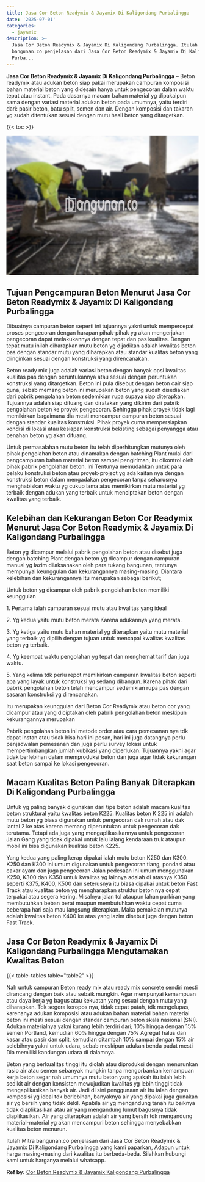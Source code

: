```yaml
---
title: Jasa Cor Beton Readymix & Jayamix Di Kaligondang Purbalingga
date: '2025-07-01'
categories:
  - jayamix
description: >-
  Jasa Cor Beton Readymix & Jayamix Di Kaligondang Purbalingga. Itulah Mitra
  bangunan.co penjelasan dari Jasa Cor Beton Readymix & Jayamix Di Kaligondang
  Purba...
---
```


**Jasa Cor Beton Readymix & Jayamix Di Kaligondang Purbalingga** – Beton readymix atau adukan beton siap pakai merupakan campuran komposisi bahan material beton yang didesain hanya untuk pengecoran dalam waktu tepat atau instant. Pada dasarnya macam bahan material yg dipakaipun sama dengan variasi material adukan beton pada umumnya, yaitu terdiri dari: pasir beton, batu split, semen dan air. Dengan komposisi dan takaran yg sudah ditentukan sesuai dengan mutu hasil beton yang ditargetkan.

{{< toc >}}

![Jasa Cor Beton Readymix & Jayamix Di Kaligondang Purbalingga](/images/jasa-cor-readymix-39.png)

## Tujuan Pengcampuran Beton Menurut Jasa Cor Beton Readymix & Jayamix Di Kaligondang Purbalingga

Dibuatnya campuran beton seperti ini tujuannya yakni untuk mempercepat proses pengecoran dengan harapan pihak-pihak yg akan mengerjakan pengecoran dapat melakukannya dengan tepat dan pas kualitas. Dengan tepat mutu inilah diharapkan mutu beton yg dijadikan adalah kwalitas beton pas dengan standar mutu yang diharapkan atau standar kualitas beton yang diinginkan sesuai dengan konstruksi yang direncanakan.

Beton ready mix juga adalah variasi beton dengan banyak opsi kwalitas kualitas pas dengan peruntukannya atau sesuai dengan peruntukan konstruksi yang ditargetkan. Beton ini pula disebut dengan beton cair siap guna, sebab memang beton ini merupakan beton yang sudah disediakan dari pabrik pengolahan beton sedemikian rupa supaya siap diterapkan. Tujuannya adalah siap dituang dan diratakan yang dikirim dari pabrik pengolahan beton ke proyek pengecoran. Sehingga pihak proyek tidak lagi memikirkan bagaimana dia mesti mencampur campuran beton sesuai dengan standar kualitas konstruksi. Pihak proyek cuma mempersiapkan kondisi di lokasi atau kesiapan konstruksi bekisting sebagai penyangga atau penahan beton yg akan dituang.

Untuk permasalahan mutu beton itu telah diperhitungkan mutunya oleh pihak pengolahan beton atau dinamakan dengan batching Plant mulai dari pengcampuran bahan material beton sampai pengiriman, itu dikontrol oleh pihak pabrik pengolahan beton. Ini Tentunya memudahkan untuk para pelaku konstruksi beton atau proyek-project yg ada kaitan nya dengan konstruksi beton dalam mengadakan pengecoran tanpa seharusnya menghabiskan waktu yg cukup lama atau memikirkan mutu material yg terbaik dengan adukan yang terbaik untuk menciptakan beton dengan kwalitas yang terbaik.

## Kelebihan dan Kekurangan Beton Cor Readymix Menurut Jasa Cor Beton Readymix & Jayamix Di Kaligondang Purbalingga

Beton yg dicampur melalui pabrik pengolahan beton atau disebut juga dengan batching Plant dengan beton yg dicampur dengan campuran manual yg lazim dilaksanakan oleh para tukang bangunan, tentunya mempunyai keunggulan dan kekurangannya masing-masing. Diantara kelebihan dan kekurangannya Itu merupakan sebagai berikut;

Untuk beton yg dicampur oleh pabrik pengolahan beton memiliki keunggulan

1\. Pertama ialah campuran sesuai mutu atau kwalitas yang ideal

2\. Yg kedua yaitu mutu beton merata Karena adukannya yang merata.

3\. Yg ketiga yaitu mutu bahan material yg diterapkan yaitu mutu material yang terbaik yg dipilih dengan tujuan untuk mencapai kwalitas kwalitas beton yg terbaik.

4\. Yg keempat waktu pengolahan yg tepat dan menghemat tarif dan juga waktu.

5\. Yang kelima tdk perlu repot memikirkan campuran kwalitas beton seperti apa yang layak untuk konstruksi yg sedang dibangun. Karena pihak dari pabrik pengolahan beton telah mencampur sedemikian rupa pas dengan sasaran konstruksi yg direncanakan.

Itu merupakan keunggulan dari Beton Cor Readymix atau beton cor yang dicampur atau yang diciptakan oleh pabrik pengolahan beton meskipun kekurangannya merupakan

Pabrik pengolahan beton ini metode order atau cara pemesanan nya tdk dapat instan atau tidak bisa hari ini pesan, hari ini juga datangnya perlu penjadwalan pemesanan dan juga perlu survey lokasi untuk mempertimbangkan jumlah kubikasi yang diperlukan. Tujuannya yakni agar tidak berlebihan dalam memproduksi beton dan juga agar tidak kekurangan saat beton sampai ke lokasi pengecoran.

## Macam Kualitas Beton Paling Banyak Diterapkan Di Kaligondang Purbalingga

Untuk yg paling banyak digunakan dari tipe beton adalah macam kualitas beton struktural yaitu kwalitas beton K225. Kualitas beton K 225 ini adalah mutu beton yg biasa digunakan untuk pengecoran dak rumah atau dak lantai 2 ke atas karena memang diperuntukan untuk pengecoran dak terutama. Tetapi ada juga yang mengaplikasikannya untuk pengecoran Jalan Gang yang tidak dipakai untuk lalu lalang kendaraan truk ataupun mobil ini bisa digunakan kualitas beton K225.

Yang kedua yang paling kerap dipakai ialah mutu beton K250 dan K300. K250 dan K300 ini umum digunakan untuk pengecoran tiang, pondasi atau cakar ayam dan juga pengecoran Jalan pedesaan ini umum menggunakan K250, K300 dan K350 untuk kwalitas yg lainnya adalah di atasnya K350 seperti K375, K400, K500 dan seterusnya itu biasa dipakai untuk beton Fast Track atau kualitas beton yg mengharapkan struktur beton nya cepat terpakai atau segera kering. Misalnya jalan tol ataupun lahan parkiran yang membutuhkan beban berat maupun membutuhkan waktu cepat cuma beberapa hari saja mau langsung diterapkan. Maka pemakaian mutunya adalah kwalitas beton K400 ke atas yang lazim disebut juga dengan beton Fast Track.

## Jasa Cor Beton Readymix & Jayamix Di Kaligondang Purbalingga Mengutamakan Kwalitas Beton

{{< table-tables table="table2" >}}

Nah untuk campuran Beton ready mix atau ready mix concrete sendiri mesti dirancang dengan baik atau sebaik mungkin. Agar mempunyai kemampuan atau daya kerja yg bagus atau kekuatan yang sesuai dengan mutu yang diharapkan. Tdk segera keropos nya, tidak cepat patah, tdk mengelupas, karenanya adukan komposisi atau adukan bahan material bahan material beton ini mesti sesuai dengan standar campuran beton skala nasional (SNI). Adukan materialnya yakni kurang lebih terdiri dari; 10% hingga dengan 15% semen Portland, kemudian 60% hingga dengan 75% Agregat halus dan kasar atau pasir dan split, kemudian ditambah 10% sampai dengan 15% air selebihnya yakni untuk udara, sebab meskipun adukan benda padat mesti Dia memiliki kandungan udara di dalamnya.

Beton yang berkualitas tinggi itu diolah atau diproduksi dengan menurunkan rasio air atau semen sebanyak mungkin tanpa mengorbankan kemampuan kerja beton segar nah umumnya mutu beton yang apakah itu ialah lebih sedikit air dengan konsisten mewujudkan kwalitas yg lebih tinggi tidak mengaplikasikan banyak air. Jadi di sini penggunaan air Itu ialah dengan komposisi yg ideal tdk berlebihan, banyaknya air yang dipakai juga gunakan air yg bersih yang tidak dekil. Apabila air yg mengandung tanah itu baiknya tidak diaplikasikan atau air yang mengandung lumut bagusnya tidak diaplikasikan. Air yang diterapkan adalah air yang bersih tdk mengandung material-material yg akan mencampuri beton sehingga menyebabkan kualitas beton menurun.

Itulah Mitra bangunan.co penjelasan dari Jasa Cor Beton Readymix & Jayamix Di Kaligondang Purbalingga yang kami paparkan, Adapun untuk harga masing-masing dari kwalitas itu berbeda-beda. Silahkan hubungi kami untuk harganya melalui whatsapp.

**Ref by:** [Cor Beton Readymix & Jayamix Kaligondang Purbalingga](https://id.wikipedia.org/wiki/Cor)

